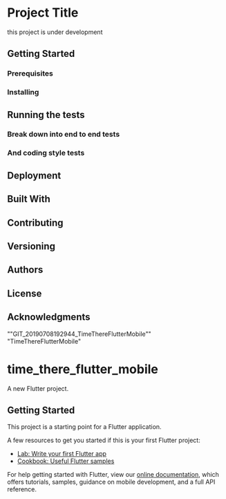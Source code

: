 # Project Title

<!--
 One Paragraph of project description goes here
  -->

this project is under development

## Getting Started

<!-- 
These instructions will get you a copy of the project up and running on your local machine for development and testing purposes. See deployment for notes on how to deploy the project on a live system. 
-->

### Prerequisites

<!-- 
What things you need to install the software and how to install them

```
Give examples
```
-->

 ### Installing
<!--
A step by step series of examples that tell you how to get a development env running

Say what the step will be

```
Give the example
```

And repeat

```
until finished
```

End with an example of getting some data out of the system or using it for a little demo
 -->
## Running the tests
<!-- 
Explain how to run the automated tests for this system
 -->
### Break down into end to end tests
<!-- 
Explain what these tests test and why

```
Give an example
```
-->
### And coding style tests
<!-- 
Explain what these tests test and why

```
Give an example
```
-->
## Deployment
<!-- 
Add additional notes about how to deploy this on a live system 
-->
## Built With
<!-- 
* [Dropwizard](http://www.dropwizard.io/1.0.2/docs/) - The web framework used
* [Maven](https://maven.apache.org/) - Dependency Management
* [ROME](https://rometools.github.io/rome/) - Used to generate RSS Feeds 
-->
## Contributing
<!-- 
Please read [CONTRIBUTING.md](https://gist.github.com/PurpleBooth/b24679402957c63ec426) for details on our code of conduct, and the process for submitting pull requests to us. 
-->
## Versioning
<!-- 
We use [SemVer](http://semver.org/) for versioning. For the versions available, see the [tags on this repository](https://github.com/your/project/tags). 
 -->
## Authors
<!-- 
* **Billie Thompson** - *Initial work* - [PurpleBooth](https://github.com/PurpleBooth)

See also the list of [contributors](https://github.com/your/project/contributors) who participated in this project.
 -->
## License
<!-- 
This project is licensed under the MIT License - see the [LICENSE.md](LICENSE.md) file for details
 -->
## Acknowledgments
<!-- 
* Hat tip to anyone whose code was used
* Inspiration
* etc
 -->



<!-- this template was created using https://gist.github.com/PurpleBooth/109311bb0361f32d87a2 -->
""GIT_20190708192944_TimeThereFlutterMobile""   
"TimeThereFlutterMobile"  









# time_there_flutter_mobile

A new Flutter project.

## Getting Started

This project is a starting point for a Flutter application.

A few resources to get you started if this is your first Flutter project:

- [Lab: Write your first Flutter app](https://flutter.dev/docs/get-started/codelab)
- [Cookbook: Useful Flutter samples](https://flutter.dev/docs/cookbook)

For help getting started with Flutter, view our
[online documentation](https://flutter.dev/docs), which offers tutorials,
samples, guidance on mobile development, and a full API reference.